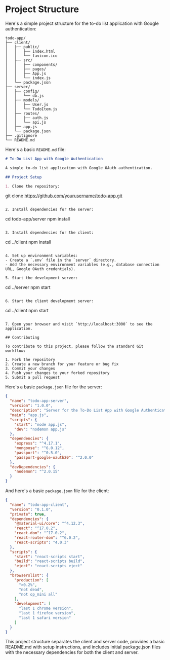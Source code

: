 # Project Structure

Here's a simple project structure for the to-do list application with Google authentication:

```
todo-app/
├── client/
│   ├── public/
│   │   ├── index.html
│   │   └── favicon.ico
│   ├── src/
│   │   ├── components/
│   │   ├── pages/
│   │   ├── App.js
│   │   └── index.js
│   └── package.json
├── server/
│   ├── config/
│   │   └── db.js
│   ├── models/
│   │   ├── User.js
│   │   └── TodoItem.js
│   ├── routes/
│   │   ├── auth.js
│   │   └── api.js
│   ├── app.js
│   └── package.json
├── .gitignore
└── README.md
```

Here's a basic `README.md` file:

```markdown
# To-Do List App with Google Authentication

A simple to-do list application with Google OAuth authentication.

## Project Setup

1. Clone the repository:
   ```
   git clone https://github.com/yourusername/todo-app.git
   ```

2. Install dependencies for the server:
   ```
   cd todo-app/server
   npm install
   ```

3. Install dependencies for the client:
   ```
   cd ../client
   npm install
   ```

4. Set up environment variables:
   - Create a `.env` file in the `server` directory.
   - Add the necessary environment variables (e.g., database connection URL, Google OAuth credentials).

5. Start the development server:
   ```
   cd ../server
   npm start
   ```

6. Start the client development server:
   ```
   cd ../client
   npm start
   ```

7. Open your browser and visit `http://localhost:3000` to see the application.

## Contributing

To contribute to this project, please follow the standard Git workflow:

1. Fork the repository
2. Create a new branch for your feature or bug fix
3. Commit your changes
4. Push your changes to your forked repository
5. Submit a pull request
```

Here's a basic `package.json` file for the server:

```json
{
  "name": "todo-app-server",
  "version": "1.0.0",
  "description": "Server for the To-Do List App with Google Authentication",
  "main": "app.js",
  "scripts": {
    "start": "node app.js",
    "dev": "nodemon app.js"
  },
  "dependencies": {
    "express": "^4.17.1",
    "mongoose": "^6.0.12",
    "passport": "^0.5.0",
    "passport-google-oauth20": "^2.0.0"
  },
  "devDependencies": {
    "nodemon": "^2.0.15"
  }
}
```

And here's a basic `package.json` file for the client:

```json
{
  "name": "todo-app-client",
  "version": "0.1.0",
  "private": true,
  "dependencies": {
    "@material-ui/core": "^4.12.3",
    "react": "^17.0.2",
    "react-dom": "^17.0.2",
    "react-router-dom": "^6.0.2",
    "react-scripts": "4.0.3"
  },
  "scripts": {
    "start": "react-scripts start",
    "build": "react-scripts build",
    "eject": "react-scripts eject"
  },
  "browserslist": {
    "production": [
      ">0.2%",
      "not dead",
      "not op_mini all"
    ],
    "development": [
      "last 1 chrome version",
      "last 1 firefox version",
      "last 1 safari version"
    ]
  }
}
```

This project structure separates the client and server code, provides a basic README.md with setup instructions, and includes initial package.json files with the necessary dependencies for both the client and server.